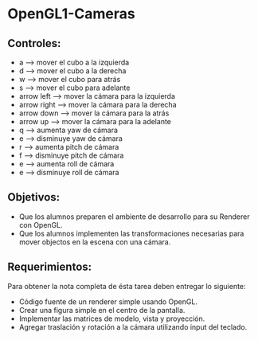 # OpenGL1-Cameras

## Controles:
* a --> mover el cubo a la izquierda
* d --> mover el cubo a la derecha
* w --> mover el cubo para atrás
* s --> mover el cubo para adelante
* arrow left --> mover la cámara para la izquierda
* arrow right --> mover la cámara para la derecha
* arrow down --> mover la cámara para la atrás
* arrow up --> mover la cámara para la adelante
* q --> aumenta yaw de cámara
* e --> disminuye yaw de cámara
* r --> aumenta pitch de cámara
* f --> disminuye pitch de cámara
* e --> aumenta roll de cámara
* e --> disminuye roll de cámara







## Objetivos:

* Que los alumnos preparen el ambiente de desarrollo para su Renderer con OpenGL.
* Que los alumnos implementen las transformaciones necesarias para mover objectos en la escena con una cámara.

## Requerimientos:

Para obtener la nota completa de ésta tarea deben entregar lo siguiente:

* Código fuente de un renderer simple usando OpenGL.
* Crear una figura simple en el centro de la pantalla.
* Implementar las matrices de modelo, vista y proyección.
* Agregar traslación y rotación a la cámara utilizando input del teclado.
